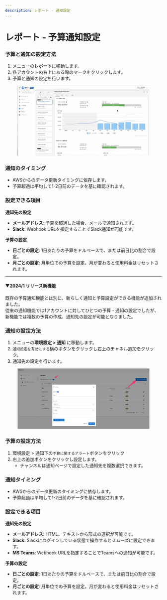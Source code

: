 ```yaml
---
description: レポート - 通知設定
---
```


# レポート - 予算通知設定

### 予算と通知の設定方法

1. メニューの**レポート**に移動します。
2. 各アカウントの右上にある鈴のマークをクリックします。
3. 予算と通知の設定を行います。

<figure><img src="../../.gitbook/assets/2022-09-22 11.36.07.gif" alt=""><figcaption></figcaption></figure>

### 通知のタイミング

* AWSからのデータ更新タイミングに依存します。
* 予算超過は平均して1-2日前のデータを基に確認されます。

### 設定できる項目

**通知先の設定**

* **メールアドレス**: 予算を超過した場合、メールで通知されます。
* **Slack**: Webhook URLを指定することでSlack通知が可能です。

**予算の設定**

* **日ごとの設定**: 1日あたりの予算をドルベースで、または前日比の割合で設定。
* **月ごとの設定**: 月単位での予算を設定。月が変わると使用料金はリセットされます。



***

#### ▼2024/1 リリース新機能

既存の予算通知機能とは別に、新らしく通知と予算設定ができる機能が追加されました。\
従来の通知機能では1アカウントに対してひとつの予算・通知の設定でしたが、新機能では複数の予算の作成、通知先の設定が可能となりました。

### 通知の設定方法

1. メニューの**環境設定 > 通知** に移動します。
2. `通知設定を有効にする`横のボタンをクリックし右上のチャネル追加をクリック。
3. 通知先の設定を行います。

<figure><img src="../../.gitbook/assets/Wave_Pro (3).png" alt=""><figcaption></figcaption></figure>

### 予算の設定方法

1. 環境設定 > 通知下の`予算に関するアラート`ボタンをクリック
2. 右上の追加ボタンをクリックし設定します。
   * チャンネルは通知ページで設定した通知先を複数選択できます。

### 通知タイミング

* AWSからのデータ更新のタイミングに依存します。
* 予算超過は平均して1-2日前のデータを基に確認されます。

### 設定できる項目

**通知先の設定**

* **メールアドレス**: HTML、テキストから形式の選択が可能です。
* **Slack**: Slackにログインしている状態で操作するとスムーズに設定できます。
* **MS Teams**: Webhook URLを指定することでTeamsへの通知が可能です。

**予算の設定**

* **日ごとの設定**: 1日あたりの予算をドルベースで、または前日比の割合で設定。
* **月ごとの設定**: 月単位での予算を設定。月が変わると使用料金はリセットされます。



